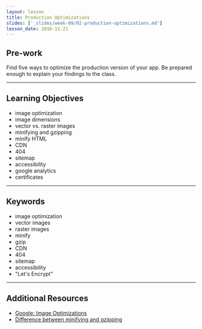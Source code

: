 ```yaml
---
layout: lesson
title: Production Optimizations
slides: ['_slides/week-09/02-production-optimizations.md']
lesson_date: 2016-11-21
---
```


## Pre-work

Find five ways to optimize the production version of your app. 
Be prepared enough to explain your findings to the class.

---

## Learning Objectives

- image optimization
- image dimensions
- vector vs. raster images
- minifying and gzipping
- minify HTML
- CDN
- 404
- sitemap
- accessibility
- google analytics
- certificates

---

## Keywords

- image optimization
- vector images
- raster images
- minify
- gzip
- CDN
- 404
- sitemap
- accessibility
- "Let's Encrypt"

---

## Additional Resources

- [Google: Image Optimizations](https://developers.google.com/web/fundamentals/performance/optimizing-content-efficiency/image-optimization?hl=en)
- [Difference between minifying and gzipping](https://css-tricks.com/the-difference-between-minification-and-gzipping/)
